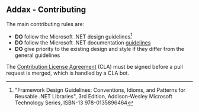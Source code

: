 ## Addax - Contributing

<p />

The main contributing rules are:

<p />

- **DO** follow the Microsoft .NET design guidelines[^1]
- **DO** follow the Microsoft .NET documentation [guidelines](https://github.com/dotnet/dotnet-api-docs/wiki)
- **DO** give priority to the existing design and style if they differ from the general guidelines

<p />

The [Contribution License Agreement](https://gist.github.com/alexanderkozlenko/c74ea0910f2a088230478cf7db442a4e) (CLA) must be signed before a pull request is merged, which is handled by a CLA bot.

[^1]: "Framework Design Guidelines: Conventions, Idioms, and Patterns for Reusable .NET Libraries", 3rd Edition, Addison-Wesley Microsoft Technology Series, ISBN-13 978-0135896464